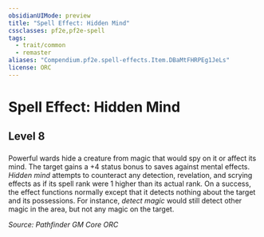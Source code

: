 ```yaml
---
obsidianUIMode: preview
title: "Spell Effect: Hidden Mind"
cssclasses: pf2e,pf2e-spell
tags:
  - trait/common
  - remaster
aliases: "Compendium.pf2e.spell-effects.Item.DBaMtFHRPEg1JeLs"
license: ORC
---
```

# Spell Effect: Hidden Mind
## Level 8
### 






Powerful wards hide a creature from magic that would spy on it or affect its mind. The target gains a +4 status bonus to saves against mental effects. _Hidden mind_ attempts to counteract any detection, revelation, and scrying effects as if its spell rank were 1 higher than its actual rank. On a success, the effect functions normally except that it detects nothing about the target and its possessions. For instance, _detect magic_ would still detect other magic in the area, but not any magic on the target.

*Source: Pathfinder GM Core*
*ORC*